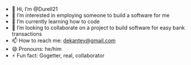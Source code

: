 - 👋 Hi, I’m @Durell21
- 👀 I’m interested in employing someone to build a software for me
- 🌱 I’m currently learning how to code
- 💞️ I’m looking to collaborate on a project to build software for easy bank transactions
- 📫 How to reach me: dekantey@gmail.com
- 😄 Pronouns: he/him
- ⚡ Fun fact: Gogetter, real, collaborator

<!---
Durell21/Durell21 is a ✨ special ✨ repository because its `README.md` (this file) appears on your GitHub profile.
You can click the Preview link to take a look at your changes.
--->
